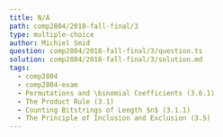 ```yaml
---
title: N/A
path: comp2804/2018-fall-final/3
type: multiple-choice
author: Michiel Smid
question: comp2804/2018-fall-final/3/question.ts
solution: comp2804/2018-fall-final/3/solution.md
tags:
  - comp2804
  - comp2804-exam
  - Permutations and \binomial Coefficients (3.6.1)
  - The Product Rule (3.1)
  - Counting Bitstrings of Length $n$ (3.1.1)
  - The Principle of Inclusion and Exclusion (3.5)
---
```

